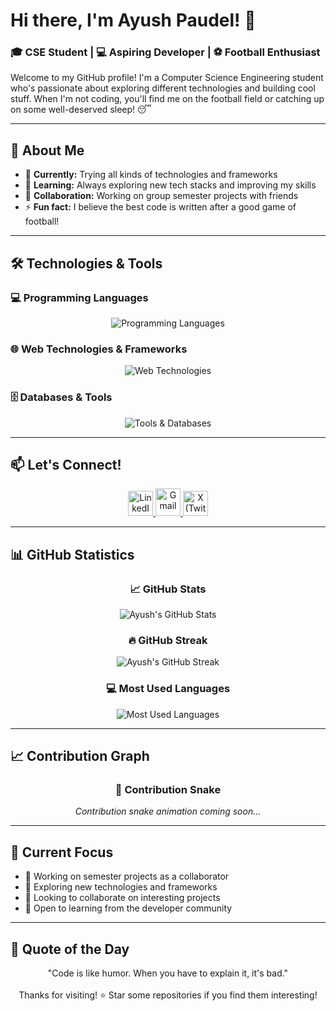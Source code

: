 # Hi there, I'm Ayush Paudel! 👋

### 🎓 CSE Student | 💻 Aspiring Developer | ⚽ Football Enthusiast

Welcome to my GitHub profile! I'm a Computer Science Engineering student who's passionate about exploring different technologies and building cool stuff. When I'm not coding, you'll find me on the football field or catching up on some well-deserved sleep! 😴

---

## 🚀 About Me

- 🎯 **Currently:** Trying all kinds of technologies and frameworks
- 🌱 **Learning:** Always exploring new tech stacks and improving my skills
- 👥 **Collaboration:** Working on group semester projects with friends
- ⚡ **Fun fact:** I believe the best code is written after a good game of football!

---

## 🛠️ Technologies & Tools

### 💻 Programming Languages
<p align="center">
  <img src="https://skillicons.dev/icons?i=python,js,cpp,c" alt="Programming Languages" />
</p>

### 🌐 Web Technologies & Frameworks
<p align="center">
  <img src="https://skillicons.dev/icons?i=react,flask,tailwind,html,css" alt="Web Technologies" />
</p>

### 🗄️ Databases & Tools
<p align="center">
  <img src="https://skillicons.dev/icons?i=postgres,git,github,vscode" alt="Tools & Databases" />
</p>

---

## 📫 Let's Connect!
<p align="center">
  <a href="https://linkedin.com/in/ayushpaudel" target="_blank">
    <img src="https://cdn.jsdelivr.net/gh/devicons/devicon/icons/linkedin/linkedin-original.svg" alt="LinkedIn" width="40" height="40"/>
  </a>
<a href="https://mail.google.com/mail/?view=cm&fs=1&to=ayushpaudel159@gmail.com" target="_blank">
  <img src="https://upload.wikimedia.org/wikipedia/commons/7/7e/Gmail_icon_%282020%29.svg" alt="Gmail" width="40" height="44"/>
</a>
<a href="https://x.com/ayush_jrr" target="_blank">
    <img src="https://cdn.simpleicons.org/x/FFFFFF" alt="X (Twitter)" width="40" height="40"/>
  </a>
</p>

---

## 📊 GitHub Statistics

<div align="center">
  
  ### 📈 GitHub Stats
  <img src="https://github-readme-stats.vercel.app/api?username=knightR1DER&show_icons=true&theme=tokyonight&hide_border=true&count_private=true" alt="Ayush's GitHub Stats" />
  
  ### 🔥 GitHub Streak
  <img src="https://github-readme-streak-stats.herokuapp.com/?user=knightR1DER&theme=dark&hide_border=true" alt="Ayush's GitHub Streak" />
  
  ### 💻 Most Used Languages
  <img src="https://github-readme-stats.vercel.app/api/top-langs/?username=knightR1DER&layout=compact&theme=tokyonight&hide_border=true&count_private=true" alt="Most Used Languages" />
  
</div>

---

## 📈 Contribution Graph

<div align="center">
  
  ### 🐍 Contribution Snake
  <!-- Snake animation will be added later with GitHub Actions -->
  <p><em>Contribution snake animation coming soon...</em></p>
  
</div>

---

## 🎯 Current Focus

- 🔭 Working on semester projects as a collaborator
- 🌱 Exploring new technologies and frameworks
- 👯 Looking to collaborate on interesting projects
- 🤝 Open to learning from the developer community

---

## 💭 Quote of the Day
<div align="center">
"Code is like humor. When you have to explain it, it's bad."<br><br>
Thanks for visiting! ⭐ Star some repositories if you find them interesting!
</div>

